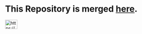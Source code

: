 # This Repository is merged [here](https://github.com/ibtisamops/SilverOps/tree/main/DevOps/DevOps-Tools).

<p align="left">
<a href="https://linkedin.com/in/ibtisamops" target="blank"><img align="center" src="https://raw.githubusercontent.com/rahuldkjain/github-profile-readme-generator/master/src/images/icons/Social/linked-in-alt.svg" alt="https://www.linkedin.com/in/ibtisamops" height="30" width="40" /></a>
</p>
